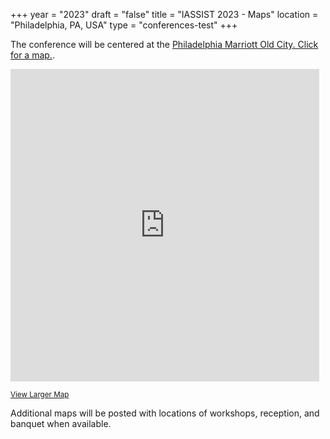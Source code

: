 +++
year = "2023"
draft = "false"
title = "IASSIST 2023 - Maps"
location = "Philadelphia, PA, USA"
type = "conferences-test"
+++

The conference will be centered at the [Philadelphia Marriott Old City. Click for a map.](https://www.openstreetmap.org/way/147318001#map=17/39.94617/-75.14362).

<div class="map" style="padding:0">
    <style>
      .mapFrame {
        overflow:hidden;
        background:none!important;
        height:500px;
        width:99%;
      }
    </style>
  <div class="mapFrame">
    <iframe width="99%" height="500" frameborder="0" scrolling="no" marginheight="0" marginwidth="0" src="https://www.openstreetmap.org/export/embed.html?bbox=-75.14843702316286%2C39.94332132795064%2C-75.1383948326111%2C39.94894739559914&amp;layer=mapnik&amp;marker=39.94613441960866%2C-75.14341592788696"></iframe>
  </div>
</div>

<small><a href="https://www.openstreetmap.org/?mlat=39.94613&amp;mlon=-75.14342#map=17/39.94613/-75.14342" target="_blank" title="Opens a new tab">View Larger Map<i class="fas fa-external-link-alt"></i></a></small>

Additional maps will be posted with locations of workshops, reception, and banquet when available.
